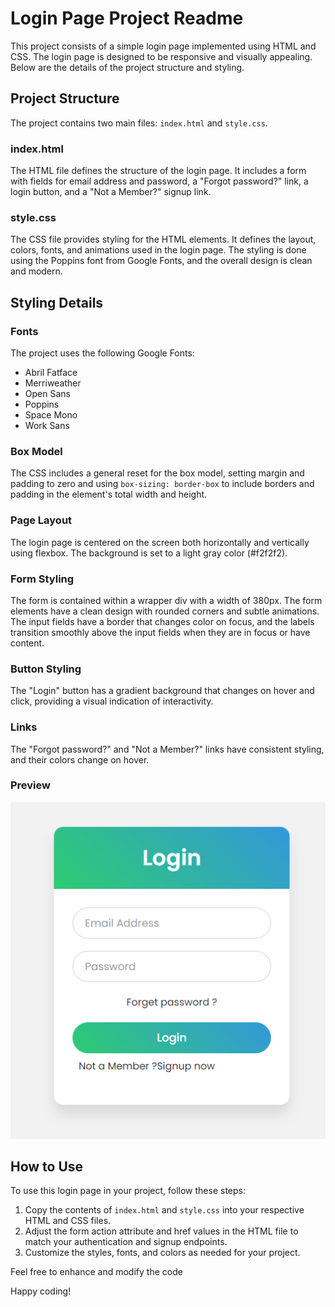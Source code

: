 # Login Page Project Readme

This project consists of a simple login page implemented using HTML and CSS. The login page is designed to be responsive and visually appealing. Below are the details of the project structure and styling.

## Project Structure

The project contains two main files: `index.html` and `style.css`.

### index.html

The HTML file defines the structure of the login page. It includes a form with fields for email address and password, a "Forgot password?" link, a login button, and a "Not a Member?" signup link.

### style.css

The CSS file provides styling for the HTML elements. It defines the layout, colors, fonts, and animations used in the login page. The styling is done using the Poppins font from Google Fonts, and the overall design is clean and modern.

## Styling Details

### Fonts

The project uses the following Google Fonts:
- Abril Fatface
- Merriweather
- Open Sans
- Poppins
- Space Mono
- Work Sans

### Box Model

The CSS includes a general reset for the box model, setting margin and padding to zero and using `box-sizing: border-box` to include borders and padding in the element's total width and height.

### Page Layout

The login page is centered on the screen both horizontally and vertically using flexbox. The background is set to a light gray color (#f2f2f2).

### Form Styling

The form is contained within a wrapper div with a width of 380px. The form elements have a clean design with rounded corners and subtle animations. The input fields have a border that changes color on focus, and the labels transition smoothly above the input fields when they are in focus or have content.

### Button Styling

The "Login" button has a gradient background that changes on hover and click, providing a visual indication of interactivity.

### Links

The "Forgot password?" and "Not a Member?" links have consistent styling, and their colors change on hover.

### Preview 

![Login page Preview](./images/Preview.png)

## How to Use

To use this login page in your project, follow these steps:

1. Copy the contents of `index.html` and `style.css` into your respective HTML and CSS files.
2. Adjust the form action attribute and href values in the HTML file to match your authentication and signup endpoints.
3. Customize the styles, fonts, and colors as needed for your project.

Feel free to enhance and modify the code

Happy coding!